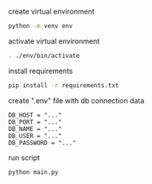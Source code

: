 create virtual environment
```bash
python -m venv env
```

activate virtual environment
```bash
. ./env/bin/activate
```

install requirements
```bash
pip install -r requirements.txt
```

create ".env" file with db connection data
```
DB_HOST = "..."
DB_PORT = "..."
DB_NAME = "..."
DB_USER = "..."
DB_PASSWORD = "..."
```

run script
```bash
python main.py
```
